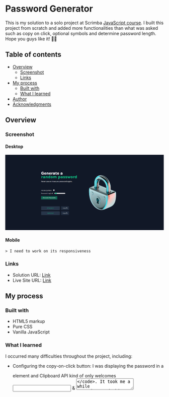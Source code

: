 # Password Generator

This is my solution to a solo project at Scrimba [JavaScript course](https://scrimba.com/learn/learnjavascript). I built this project from scratch and added more functionalities than what was asked such as copy on click, optional symbols and determine password length. Hope you guys like it! 🙌🏼

## Table of contents

- [Overview](#overview)
  - [Screenshot](#screenshot)
  - [Links](#links)
- [My process](#my-process)
  - [Built with](#built-with)
  - [What I learned](#what-i-learned)
- [Author](#author)
- [Acknowledgments](#acknowledgments)


## Overview

### Screenshot

#### Desktop
![desktop screenshot](./Images/screenshot-desktop.png)

#### Mobile
    > I need to work on its responsiveness

### Links

- Solution URL: [Link](https://github.com/amir-the6th/Password-Generator)
- Live Site URL: [Link](https://effortless-granita-6bac0c.netlify.app)

## My process

### Built with

- HTML5 markup
- Pure CSS
- Vanilla JavaScript

### What I learned

I occurred many difficulties throughout the project, including:
- Configuring the copy-on-click button: I was displaying the password in a <code><p></code> element and Clipboard API kind of only welcomes <code><input></code> & <code><textarea></code>. It took me a while to understand this and set everything again.
- I wanted to display the characters array in another file and import it in the *index.js* file. But that didn't turn out well because in order to do that, your js file should be of type *module*; and when I set the type, the <code>onclick()</code> event caused me problems. I tried to used <code>.addEventListener</code> to fix the problem, but then another issue happened in the copyOnClick() where the caught error stated that "Document is not focused!"

Overall, I really enjoyed my time working on this project. It made me realize a simple-looking task can become pretty complex when you try to add more functionalities to it.

## Author

- Website - [Amir Sabagh](https://arsenicolos.com)
- GitHub - [@amir-the6th](https://github.com/amir-the6th)
- LinkedIn - [Amir Sabagh](https://linkedin.com/in/arsenicolos)

## Acknowledgments

I want to give a shout-out to the [Scrimba](https://scrimba.com) CEO and professor, Per Harald Borgen([@perborgen](https://github.com/perborgen)). I recently finished the [HTML and CSS course](https://scrimba.com/learn/htmlandcss) on Scrimba and am currently doing the follow-up course, [Learn JavaScript for Free](https://scrimba.com/learn/learnjavascript).